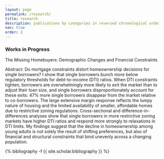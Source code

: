 ```yaml
---
layout: page
permalink: /research/
title: research
description: publications by categories in reversed chronological order. 
nav: true
order: 2
---
```

<!-- _pages/publications.md -->
<div class="publications">

### Works in Progress
The Missing Homebuyers: Demographic Changes and Financial Constraints

Abstract: Do mortgage constraints distort homeownership decisions for single borrowers? I show that single borrowers bunch more below regulatory thresholds for debt-to-income (DTI) ratios. When DTI constraints tighten, borrowers are overwhelmingly more likely to exit the market than to adjust their loan size, and single borrowers disproportionately account for these exits: 47% more single borrowers disappear from the market relative to co-borrowers. The large extensive margin response reflects the lumpy nature of housing and the limited availability of smaller, affordable homes due to restrictive zoning regulations. Cross-sectional and difference-in-differences analyses show that single borrowers in more restrictive zoning markets have higher DTI ratios and respond more strongly to relaxations in DTI limits. My findings suggest that the decline in homeownership among young adults is not solely the result of shifting preferences, but also of financial and structural constraints that bind unevenly across a changing population. 

{% bibliography -f {{ site.scholar.bibliography }} %}

</div>
